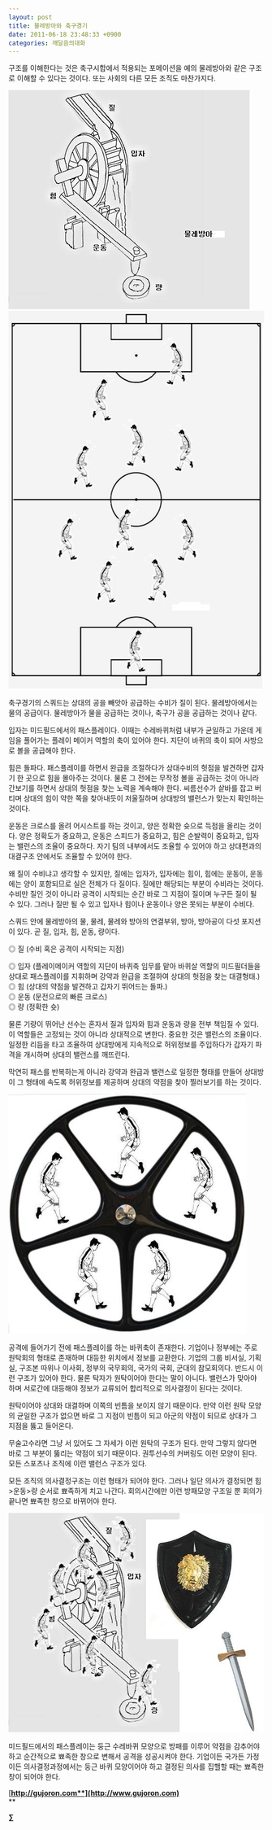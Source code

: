 ```yaml
---
layout: post
title: 물레방아와 축구경기
date: 2011-06-18 23:48:33 +0900
categories: 깨달음의대화
---
```

구조를 이해한다는 것은 축구시합에서 적용되는 포메이션을 예의 물레방아와 같은 구조로 이해할 수 있다는 것이다. 또는 사회의 다른 모든 조직도 마찬가지다. 



 <img alt="0.JPG" src="files/attach/images/198/505/177/0.JPG" width="475" height="431" />



 <img alt="20.JPG" src="files/attach/images/198/505/177/20.JPG" width="535" height="743" />



축구경기의 스쿼드는 상대의 공을 빼앗아 공급하는 수비가 질이 된다. 물레방아에서는 물의 공급이다. 물레방아가 물을 공급하는 것이나, 축구가 공을 공급하는 것이나 같다.

입자는 미드필드에서의 패스플레이다. 이때는 수레바퀴처럼 내부가 균일하고 가운데 게임을 풀어가는 플레이 메이커 역할의 축이 있어야 한다. 지단이 바퀴의 축이 되어 사방으로 볼을 공급해야 한다. 

힘은 돌파다. 패스플레이를 하면서 완급을 조절하다가 상대수비의 헛점을 발견하면 갑자기 한 곳으로 힘을 몰아주는 것이다. 물론 그 전에는 무작정 볼을 공급하는 것이 아니라 간보기를 하면서 상대의 헛점을 찾는 노력을 계속해야 한다. 씨름선수가 샅바를 잡고 버티며 상대의 힘이 약한 쪽을 찾아내듯이 저울질하며 상대방의 밸런스가 맞는지 확인하는 것이다. 

운동은 크로스를 올려 어시스트를 하는 것이고, 양은 정확한 슛으로 득점을 올리는 것이다. 양은 정확도가 중요하고, 운동은 스피드가 중요하고, 힘은 순발력이 중요하고, 입자는 밸런스의 조율이 중요하다. 자기 팀의 내부에서도 조율할 수 있어야 하고 상대편과의 대결구조 안에서도 조율할 수 있어야 한다. 

왜 질이 수비냐고 생각할 수 있지만, 질에는 입자가, 입자에는 힘이, 힘에는 운동이, 운동에는 양이 포함되므로 실은 전체가 다 질이다. 질에만 해당되는 부분이 수비라는 것이다. 수비만 질인 것이 아니라 공격이 시작되는 순간 바로 그 지점이 질이며 누구든 질이 될 수 있다. 그러나 질만 될 수 있고 입자나 힘이나 운동이나 양은 못되는 부분이 수비다. 

스쿼드 안에 물레방아의 물, 물레, 물레와 방아의 연결부위, 방아, 방아공이 다섯 포지션이 있다. 곧 질, 입자, 힘, 운동, 량이다. 

◎ 질 (수비 혹은 공격이 시작되는 지점)

  
◎ 입자 (플레이메이커 역할의 지단이 바퀴축 임무를 맡아 바퀴살 역할의 미드필더들을 상대로 패스플레이를 지휘하며 강약과 완급을 조절하여 상대의 헛점을 찾는 대결형태.)  
◎ 힘 (상대의 약점을 발견하고 갑자기 뛰어드는 돌파.)  
◎ 운동 (문전으로의 빠른 크로스)  
◎ 량 (정확한 슛) 

물론 기량이 뛰어난 선수는 혼자서 질과 입자와 힘과 운동과 량을 전부 책임질 수 있다. 이 역할들은 고정되는 것이 아니라 상대적으로 변한다. 중요한 것은 밸런스의 조율이다. 일정한 리듬을 타고 조율하여 상대방에게 지속적으로 허위정보를 주입하다가 갑자기 파격을 개시하며 상대의 밸런스를 깨뜨린다. 

막연히 패스를 반복하는게 아니라 강약과 완급과 밸런스로 일정한 형태를 만들어 상대방이 그 형태에 속도록 허위정보를 제공하며 상대의 약점을 찾아 찔러보기를 하는 것이다. 



 <img alt="21.jpg" src="files/attach/images/198/505/177/21.jpg" width="469" height="471" />



공격에 들어가기 전에 패스플레이를 하는 바퀴축이 존재한다. 기업이나 정부에는 주로 원탁회의 형태로 존재하며 대등한 위치에서 정보를 교환한다. 기업의 그룹 비서실, 기획실, 구조본 따위나 이사회, 정부의 국무회의, 국가의 국회, 군대의 참모회의다. 반드시 이런 구조가 있어야 한다. 물론 탁자가 원탁이어야 한다는 말이 아니다. 밸런스가 맞아야 하며 서로간에 대등해야 정보가 교류되어 합리적으로 의사결정이 된다는 것이다.

원탁이어야 상대와 대결하며 이쪽의 빈틈을 보이지 않기 때문이다. 만약 이런 원탁 모양의 균일한 구조가 없으면 바로 그 지점이 빈틈이 되고 아군의 약점이 되므로 상대가 그 지점을 뚫고 들어온다. 

무술고수라면 그냥 서 있어도 그 자세가 이런 원탁의 구조가 된다. 만약 그렇지 않다면 바로 그 부분이 뚫리는 약점이 되기 때문이다. 권투선수의 커버링도 이런 모양이 된다. 모든 스포츠나 조직에 이런 밸런스 구조가 있다. 

모든 조직의 의사결정구조는 이런 형태가 되어야 한다. 그러나 일단 의사가 결정되면 힘>운동>량 순서로 뾰족하게 치고 나간다. 회의시간에만 이런 방패모양 구조일 뿐 회의가 끝나면 뾰족한 창으로 바뀌어야 한다. 



 <img alt="22.JPG" src="files/attach/images/198/505/177/22.JPG" width="519" height="431" />



미드필드에서의 패스플레이는 둥근 수레바퀴 모양으로 방패를 이루어 약점을 감추어야 하고 순간적으로 뾰족한 창으로 변해서 공격을 성공시켜야 한다. 기업이든 국가든 가정이든 의사결정과정에서는 둥근 바퀴 모양이어야 하고 결정된 의사를 집핼할 때는 뾰족한 창이 되어야 한다. 




  




[**http://gujoron.com**](http://www.gujoron.com)**  
** 

**∑**